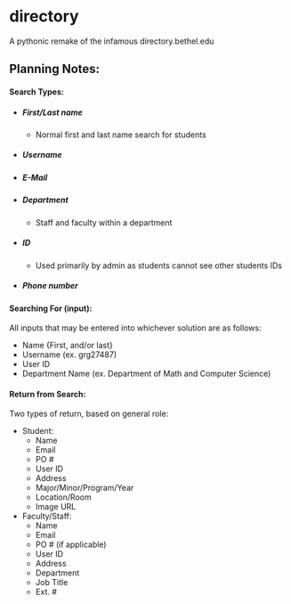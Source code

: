 # directory
A pythonic remake of the infamous directory.bethel.edu

## Planning Notes:

#### Search Types:
 - ##### First/Last name
    - Normal first and last name search for students
 - ##### Username
 - ##### E-Mail
 - ##### Department
    - Staff and faculty within a department
 - ##### ID
    - Used primarily by admin as students cannot see other students IDs
 - ##### Phone number

#### Searching For (input):
All inputs that may be entered into whichever solution are as follows:
- Name {First, and/or last}
- Username (ex. grg27487)
- User ID
- Department Name (ex. Department of Math and Computer Science)

#### Return from Search:
Two types of return, based on general role:
- Student:
    - Name
    - Email
    - PO #
    - User ID
    - Address
    - Major/Minor/Program/Year
    - Location/Room
    - Image URL
- Faculty/Staff:
    - Name
    - Email
    - PO # (if applicable)
    - User ID
    - Address
    - Department
    - Job Title
    - Ext. #
